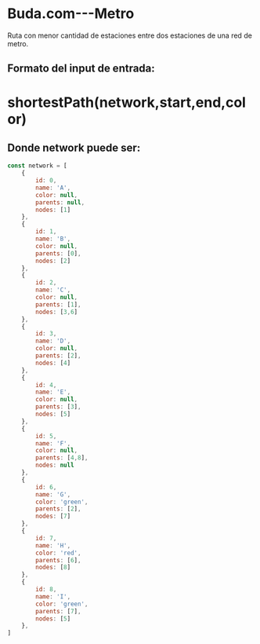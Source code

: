 # Buda.com---Metro
 Ruta con menor cantidad de estaciones entre dos estaciones de una red de metro.
 
 ## Formato del input de entrada:
  # shortestPath(network,start,end,color)
  
## Donde network puede ser:

````javascript
const network = [
    {
        id: 0,
        name: 'A',
        color: null,
        parents: null,
        nodes: [1]
    },
    {
        id: 1,
        name: 'B',
        color: null,
        parents: [0],
        nodes: [2]
    },
    {
        id: 2,
        name: 'C',
        color: null,
        parents: [1],
        nodes: [3,6]
    },
    {
        id: 3,
        name: 'D',
        color: null,
        parents: [2],
        nodes: [4]
    },
    {
        id: 4,
        name: 'E',
        color: null,
        parents: [3],
        nodes: [5]
    },
    {
        id: 5,
        name: 'F',
        color: null,
        parents: [4,8],
        nodes: null
    },
    {
        id: 6,
        name: 'G',
        color: 'green',
        parents: [2],
        nodes: [7]
    },
    {
        id: 7,
        name: 'H',
        color: 'red',
        parents: [6],
        nodes: [8]
    },
    {
        id: 8,
        name: 'I',
        color: 'green',
        parents: [7],
        nodes: [5]
    },
]
````

